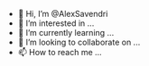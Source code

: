 - 👋 Hi, I’m @AlexSavendri
- 👀 I’m interested in ...
- 🌱 I’m currently learning ...
- 💞️ I’m looking to collaborate on ...
- 📫 How to reach me ...

<!---
AlexSavendri/AlexSavendri is a ✨ special ✨ repository because its `README.md` (this file) appears on your GitHub profile.
You can click the Preview link to take a look at your changes.
--->
